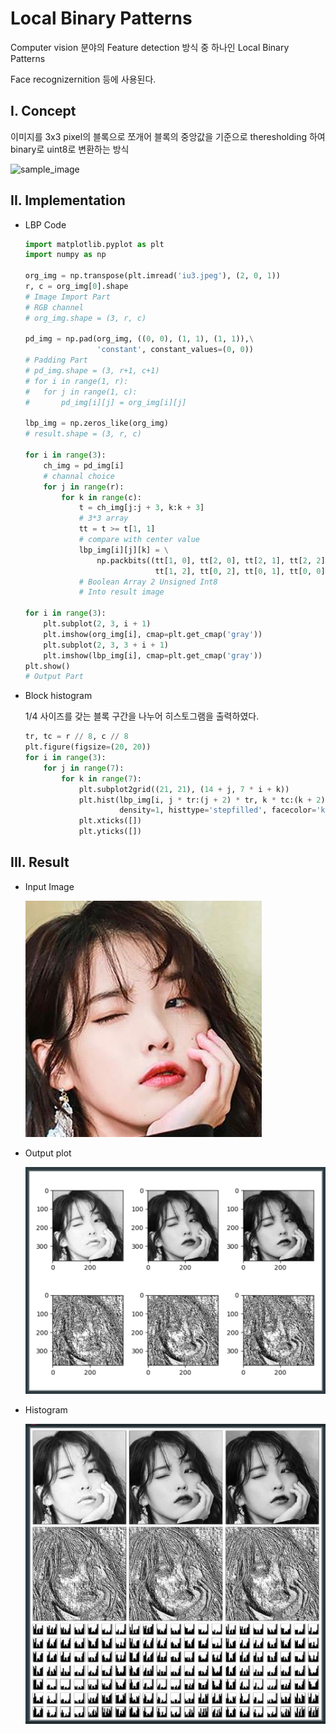 # Local Binary Patterns

Computer vision 분야의 Feature detection 방식 중 하나인 Local Binary Patterns

Face recognizernition 등에 사용된다.



## I. Concept

이미지를 3x3 pixel의 블록으로 쪼개어 블록의 중앙값을 기준으로 theresholding 하여 binary로 uint8로 변환하는 방식

![sample_image](https://docs.opencv.org/3.4.2/lbp.png)



## II. Implementation

* LBP Code

    ```python
    import matplotlib.pyplot as plt
    import numpy as np
    
    org_img = np.transpose(plt.imread('iu3.jpeg'), (2, 0, 1))
    r, c = org_img[0].shape
    # Image Import Part
    # RGB channel
    # org_img.shape = (3, r, c)
    
    pd_img = np.pad(org_img, ((0, 0), (1, 1), (1, 1)),\
                    'constant', constant_values=(0, 0))
    # Padding Part
    # pd_img.shape = (3, r+1, c+1)
    # for i in range(1, r):
    #	for j in range(1, c):
    #		pd_img[i][j] = org_img[i][j]
    
    lbp_img = np.zeros_like(org_img)
    # result.shape = (3, r, c)
    
    for i in range(3):
        ch_img = pd_img[i]
        # channal choice
        for j in range(r):
            for k in range(c):
                t = ch_img[j:j + 3, k:k + 3]
                # 3*3 array
                tt = t >= t[1, 1]
                # compare with center value
                lbp_img[i][j][k] = \
                    np.packbits((tt[1, 0], tt[2, 0], tt[2, 1], tt[2, 2],\
                                 tt[1, 2], tt[0, 2], tt[0, 1], tt[0, 0]))[0]
                # Boolean Array 2 Unsigned Int8
                # Into result image
                
    for i in range(3):
        plt.subplot(2, 3, i + 1)
        plt.imshow(org_img[i], cmap=plt.get_cmap('gray'))
        plt.subplot(2, 3, 3 + i + 1)
        plt.imshow(lbp_img[i], cmap=plt.get_cmap('gray'))
    plt.show()
    # Output Part
    ```



* Block histogram

  1/4 사이즈를 갖는 블록 구간을 나누어 히스토그램을 출력하였다.

  ```python
  tr, tc = r // 8, c // 8
  plt.figure(figsize=(20, 20))
  for i in range(3):
      for j in range(7):
          for k in range(7):
              plt.subplot2grid((21, 21), (14 + j, 7 * i + k))
              plt.hist(lbp_img[i, j * tr:(j + 2) * tr, k * tc:(k + 2) * tc],\
                       density=1, histtype='stepfilled', facecolor='k')
              plt.xticks([])
              plt.yticks([])
  ```

## III. Result

* Input Image

  ![input_image](img/iu.jpeg)



* Output plot

    ![output_image](img/plot_image.png)



* Histogram

  ![histogram_image](img/histogram_image.png)